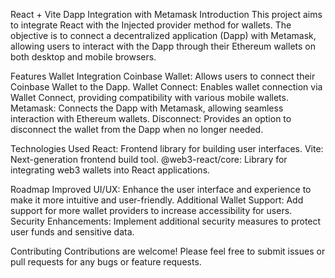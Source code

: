 React + Vite Dapp Integration with Metamask
Introduction
This project aims to integrate React with the Injected provider method for wallets. The objective is to connect a decentralized application (Dapp) with Metamask, allowing users to interact with the Dapp through their Ethereum wallets on both desktop and mobile browsers.

Features
Wallet Integration
Coinbase Wallet: Allows users to connect their Coinbase Wallet to the Dapp.
Wallet Connect: Enables wallet connection via Wallet Connect, providing compatibility with various mobile wallets.
Metamask: Connects the Dapp with Metamask, allowing seamless interaction with Ethereum wallets.
Disconnect: Provides an option to disconnect the wallet from the Dapp when no longer needed.

Technologies Used
React: Frontend library for building user interfaces.
Vite: Next-generation frontend build tool.
@web3-react/core: Library for integrating web3 wallets into React applications.

Roadmap
Improved UI/UX: Enhance the user interface and experience to make it more intuitive and user-friendly.
Additional Wallet Support: Add support for more wallet providers to increase accessibility for users.
Security Enhancements: Implement additional security measures to protect user funds and sensitive data.


Contributing
Contributions are welcome! Please feel free to submit issues or pull requests for any bugs or feature requests.
